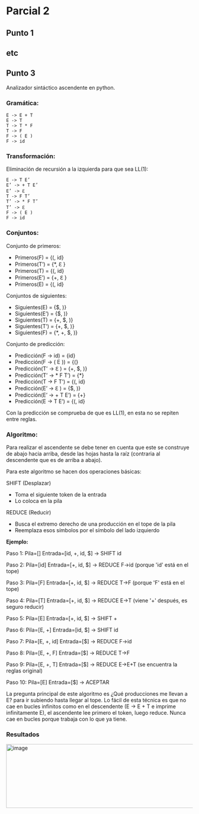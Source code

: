 # Parcial 2

## Punto 1

## etc

## Punto 3

Analizador sintáctico ascendente en python.

### Gramática:

```
E -> E + T  
E -> T 
T -> T * F 
T -> F 
F -> ( E ) 
F -> id 
```

### Transformación:

Eliminación de recursión a la izquierda para que sea LL(1): 

```
E -> T E’ 
E’ -> + T E’ 
E’ -> ℇ 
T -> F T’ 
T’ -> * F T’ 
T’ -> ℇ 
F -> ( E ) 
F -> id 
```

### Conjuntos:

Conjunto de primeros: 

- Primeros(F) = {(, id}
- Primeros(T’) = {*, ℇ }
- Primeros(T) = {(, id}
- Primeros(E’) = {+, ℇ }
- Primeros(E) = {(, id} 


Conjuntos de siguientes: 

- Siguientes(E) = {$, )}
- Siguientes(E’) = {$, )}
- Siguientes(T) = {+, $, )}
- Siguientes(T’) = {+, $, )}
- Siguientes(F) = {*, +, $, )} 


Conjunto de predicción: 

- Predicción(F -> id) = {id}
- Predicción(F -> ( E )) = {(}
- Predicción(T’ -> ℇ ) = {+, $, )}
- Predicción(T’ -> * F T’) = {*}
- Predicción(T -> F T’) = {(, id}
- Predicción(E’ -> ℇ ) = {$, )}
- Predicción(E’ -> + T E’) = {+}
- Predicción(E -> T E’) = {(, id} 

Con la predicción se comprueba de que es LL(1), en esta no se repiten entre reglas.

### Algoritmo:

Para realizar el ascendente se debe tener en cuenta que este se construye de abajo hacia arriba, desde las hojas hasta la raíz (contraria al descendente que es de arriba a abajo).

Para este algoritmo se hacen dos operaciones básicas:

SHIFT (Desplazar)
- Toma el siguiente token de la entrada
- Lo coloca en la pila

REDUCE (Reducir)
- Busca el extremo derecho de una producción en el tope de la pila
- Reemplaza esos símbolos por el símbolo del lado izquierdo

**Ejemplo:**

Paso 1: Pila=[] Entrada=[id, +, id, $]
  -> SHIFT id

Paso 2: Pila=[id] Entrada=[+, id, $]
  -> REDUCE F->id (porque 'id' está en el tope)

Paso 3: Pila=[F] Entrada=[+, id, $]
  -> REDUCE T->F (porque 'F' está en el tope)

Paso 4: Pila=[T] Entrada=[+, id, $]
  -> REDUCE E->T (viene '+' después, es seguro reducir)

Paso 5: Pila=[E] Entrada=[+, id, $]
  -> SHIFT +

Paso 6: Pila=[E, +] Entrada=[id, $]
  -> SHIFT id

Paso 7: Pila=[E, +, id] Entrada=[$]
  -> REDUCE F->id

Paso 8: Pila=[E, +, F] Entrada=[$]
  -> REDUCE T->F

Paso 9: Pila=[E, +, T] Entrada=[$]
  -> REDUCE E->E+T (se encuentra la reglas original)

Paso 10: Pila=[E] Entrada=[$]
  -> ACEPTAR

La pregunta principal de este algoritmo es ¿Qué producciones me llevan a E? para ir subiendo hasta llegar al tope. Lo fácil de esta técnica es que no cae en bucles infinitos como en el descendente (E -> E + T e imprime infinitamente E), el ascendente lee primero el token, luego reduce. Nunca cae en bucles porque trabaja con lo que ya tiene.

### Resultados

<img width="586" height="172" alt="image" src="https://github.com/user-attachments/assets/66939ad9-9ae9-4baf-92ae-030351141741" />
